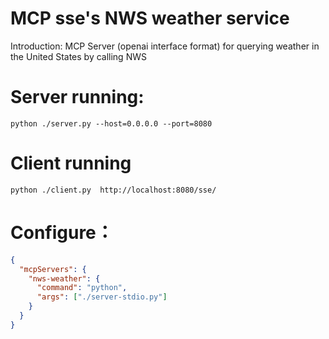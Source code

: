 # MCP sse's NWS weather service
Introduction: MCP Server (openai interface format) for querying weather in the United States by calling NWS
# Server running:
```shell
python ./server.py --host=0.0.0.0 --port=8080
```
# Client running
```shell
python ./client.py  http://localhost:8080/sse/
```

# Configure：
```json
{
  "mcpServers": {
    "nws-weather": {
      "command": "python",
      "args": ["./server-stdio.py"]
    }
  }
}
```